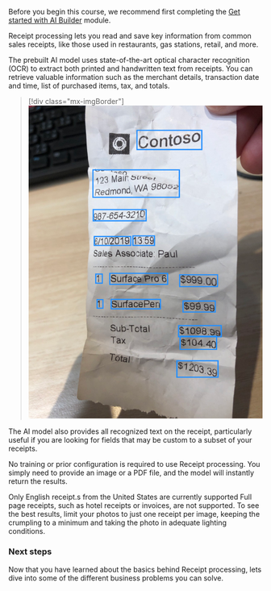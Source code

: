 Before you begin this course, we recommend first completing the [Get started with AI Builder](https://docs.microsoft.com/learn/modules/get-started-with-ai-builder/?azure-portal=true) module.

Receipt processing lets you read and save key information from common sales receipts, like those used in restaurants, gas stations, retail, and more.

The prebuilt AI model uses state-of-the-art optical character recognition (OCR) to extract both printed and handwritten text from receipts. You can retrieve valuable information such as the merchant details, transaction date and time, list of purchased items, tax, and totals.

> [!div class="mx-imgBorder"]
> [![Image of Contoso receipt with address, phone number, date and time, purchased items, and dollar amounts.](../media/1-1.png)](../media/1-1.png#lightbox)

The AI model also provides all recognized text on the receipt, particularly useful if you are looking for fields that may be custom to a subset of your receipts.

No training or prior configuration is required to use Receipt processing. You simply need to provide an image or a PDF file, and the model will instantly return the results.

Only English receipt.s from the United States are currently supported Full page receipts, such as hotel receipts or invoices, are not supported. To see the best results, limit your photos to just one receipt per image, keeping the crumpling to a minimum and taking the photo in adequate lighting conditions.

### Next steps

Now that you have learned about the basics behind Receipt processing, lets dive into some of the different business problems you can solve.
